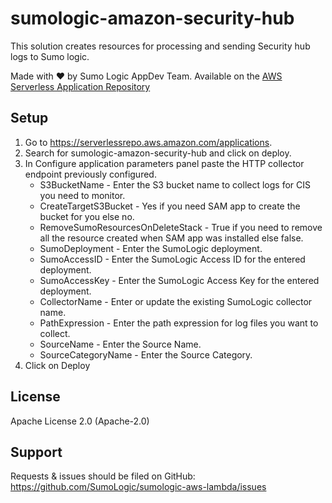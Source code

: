 # sumologic-amazon-security-hub

This solution creates resources for processing and sending Security hub logs to Sumo logic.

Made with ❤️ by Sumo Logic AppDev Team. Available on the [AWS Serverless Application Repository](https://aws.amazon.com/serverless)

## Setup
1. Go to https://serverlessrepo.aws.amazon.com/applications.
2. Search for sumologic-amazon-security-hub and click on deploy.
3. In Configure application parameters panel paste the HTTP collector endpoint previously configured.
    - S3BucketName - Enter the S3 bucket name to collect logs for CIS you need to monitor.
    - CreateTargetS3Bucket - Yes if you need SAM app to create the bucket for you else no.
    - RemoveSumoResourcesOnDeleteStack - True if you need to remove all the resource created when SAM app was installed else false.
    - SumoDeployment - Enter the SumoLogic deployment.
    - SumoAccessID - Enter the SumoLogic Access ID for the entered deployment.
    - SumoAccessKey - Enter the SumoLogic Access Key for the entered deployment.
    - CollectorName - Enter or update the existing SumoLogic collector name.
    - PathExpression - Enter the path expression for log files you want to collect.
    - SourceName - Enter the Source Name.
    - SourceCategoryName - Enter the Source Category.
4. Click on Deploy

## License

Apache License 2.0 (Apache-2.0)

## Support
Requests & issues should be filed on GitHub: https://github.com/SumoLogic/sumologic-aws-lambda/issues
